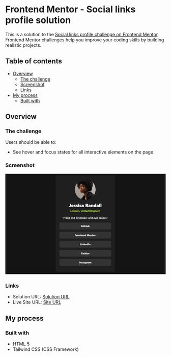 # Frontend Mentor - Social links profile solution

This is a solution to the [Social links profile challenge on Frontend Mentor](https://www.frontendmentor.io/challenges/social-links-profile-UG32l9m6dQ). Frontend Mentor challenges help you improve your coding skills by building realistic projects. 

## Table of contents

- [Overview](#overview)
  - [The challenge](#the-challenge)
  - [Screenshot](#screenshot)
  - [Links](#links)
- [My process](#my-process)
  - [Built with](#built-with)

## Overview

### The challenge

Users should be able to:

- See hover and focus states for all interactive elements on the page

### Screenshot

![Screenshot](./images/Screenshot.jpeg)

### Links

- Solution URL: [Solution URL](https://github.com/jimavictor/Social-links-profile)
- Live Site URL: [Site URL](https://realsociallinksprofile.netlify.app)

## My process

### Built with

- HTML 5
- Tailwind CSS (CSS Framework)

